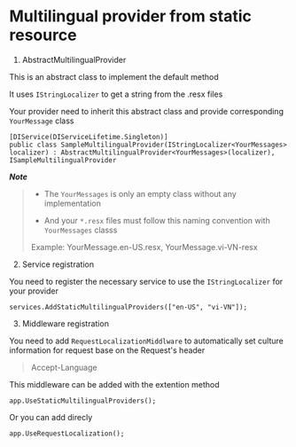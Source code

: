 ﻿# Multilingual provider from static resource

1. AbstractMultilingualProvider

This is an abstract class to implement the default method

It uses `IStringLocalizer` to get a string from the .resx files

Your provider need to inherit this abstract class and provide corresponding `YourMessage` class

```
[DIService(DIServiceLifetime.Singleton)]
public class SampleMultilingualProvider(IStringLocalizer<YourMessages> localizer) : AbstractMultilingualProvider<YourMessages>(localizer), ISampleMultilingualProvider
```

***Note***

> - The `YourMessages` is only an empty class without any implementation
>	
> - And your `*.resx` files must follow this naming convention with `YourMessages` classs
>
> Example: YourMessage.en-US.resx, YourMessage.vi-VN-resx

2. Service registration

You need to register the necessary service to use the `IStringLocalizer` for your provider

```
services.AddStaticMultilingualProviders(["en-US", "vi-VN"]);
```

3. Middleware registration

You need to add `RequestLocalizationMiddlware` to automatically set culture information for request base on the Request's header

> Accept-Language

This middleware can be added with the extention method

```
app.UseStaticMultilingualProviders();
```

Or you can add direcly

```
app.UseRequestLocalization();
```